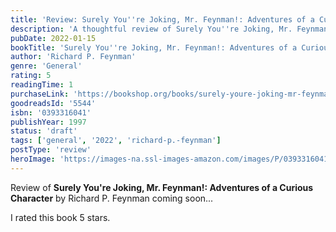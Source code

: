 ```yaml
---
title: 'Review: Surely You''re Joking, Mr. Feynman!: Adventures of a Curious Character'
description: 'A thoughtful review of Surely You''re Joking, Mr. Feynman!: Adventures of a Curious Character by Richard P. Feynman'
pubDate: 2022-01-15
bookTitle: 'Surely You''re Joking, Mr. Feynman!: Adventures of a Curious Character'
author: 'Richard P. Feynman'
genre: 'General'
rating: 5
readingTime: 1
purchaseLink: 'https://bookshop.org/books/surely-youre-joking-mr-feynman-adventures-of-a-curious-character/9780393316049'
goodreadsId: '5544'
isbn: '0393316041'
publishYear: 1997
status: 'draft'
tags: ['general', '2022', 'richard-p.-feynman']
postType: 'review'
heroImage: 'https://images-na.ssl-images-amazon.com/images/P/0393316041.01.L.jpg'
---
```


Review of **Surely You're Joking, Mr. Feynman!: Adventures of a Curious Character** by Richard P. Feynman coming soon...

I rated this book 5 stars.